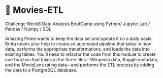# 🚀 Movies-ETL
Challenge Week8 Data Analysis BootCamp using Python/ Jupyter Lab / Pandas / Numpy / SQL

Amazing Prime wants to keep  the data set and update it on a daily basis. Britta needs your help to create an automated pipeline that takes in new data, performs the appropriate transformations, and loads the data into existing tables. You’ll need to refactor the code from this module to create one function that takes in the three files—Wikipedia data, Kaggle metadata, and the MovieLens rating data—and performs the ETL process by adding the data to a PostgreSQL database.
